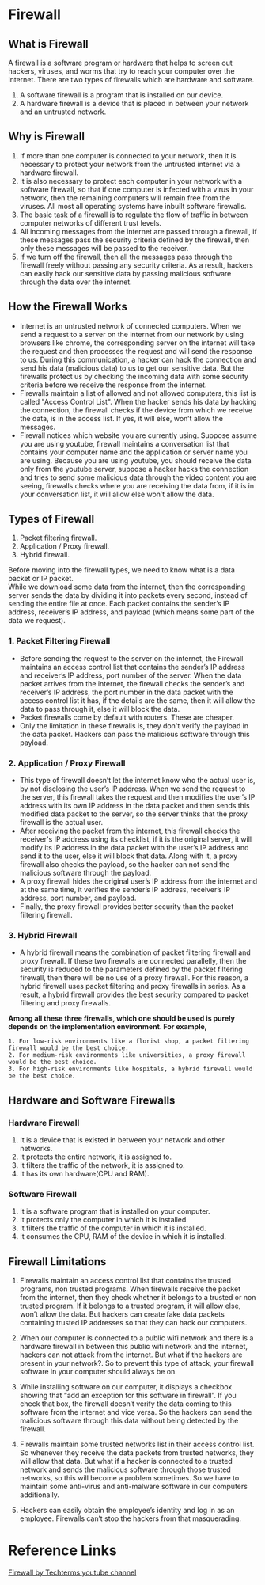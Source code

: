 # Firewall

## What is Firewall
A firewall is a software program or hardware that helps to screen out hackers, viruses, and worms that try to reach your computer over the internet. There are two types of firewalls which are hardware and software.

1. A software firewall is a program that is installed on our device.
2. A hardware firewall is a device that is placed in between your network and an untrusted network.

## Why is Firewall
1. If more than one computer is connected to your network, then it is necessary to protect your network from the untrusted internet via a hardware firewall. 
2. It is also necessary to protect each computer in your network with a software firewall, so that if one computer is infected with a virus in your network, then the remaining computers will remain free from the viruses. All most all operating systems have inbuilt software firewalls.
3. The basic task of a firewall is to regulate the flow of traffic in between computer networks of different trust levels.
4. All incoming messages from the internet are passed through a firewall, if these messages pass the security criteria defined by the firewall, then only these messages will be passed to the receiver.
5. If we turn off the firewall, then all the messages pass through the firewall freely without passing any security criteria. As a result, hackers can easily hack our sensitive data by passing malicious software through the data over the internet.
## How the Firewall Works
* Internet is an untrusted network of connected computers. When we send a request to a server on the internet from our network by using browsers like chrome, the corresponding server on the internet will take the request and then processes the request and will send the response to us. During this communication, a hacker can hack the connection and send his data (malicious data) to us to get our sensitive data. But the firewalls protect us by checking the incoming data with some security criteria before we receive the response from the internet.
* Firewalls maintain a list of allowed and not allowed computers, this list is called "Access Control List". When the hacker sends his data by hacking the connection, the firewall checks if the device from which we receive the data, is in the access list. If yes, it will else, won’t allow the messages.
* Firewall notices which website you are currently using. Suppose assume you are using youtube, firewall maintains a conversation list that contains your computer name and the application or server name you are using. Because you are using youtube, you should receive the data only from the youtube server, suppose a hacker hacks the connection and tries to send some malicious data through the video content you are seeing, firewalls checks where you are receiving the data from, if it is in your conversation list, it will allow else won’t allow the data.
## Types of Firewall
1. Packet filtering firewall.
2. Application / Proxy firewall.
3. Hybrid firewall.

Before moving into the firewall types, we need to know what is a data packet or IP packet.<br />
While we download some data from the internet, then the corresponding server sends the data by dividing it into packets every second, instead of sending the entire file at once. Each packet contains the sender’s IP address, receiver’s IP address, and payload (which means some part of the data we request).

### 1. Packet Filtering Firewall
* Before sending the request to the server on the internet, the Firewall maintains an access control list that contains the sender’s IP address and receiver’s IP address, port number of the server. When the data packet arrives from the internet, the firewall checks the sender’s and receiver’s IP address, the port number in the data packet with the access control list it has, if the details are the same, then it will allow the data to pass through it, else it will block the data.
* Packet firewalls come by default with routers. These are cheaper.
* Only the limitation in these firewalls is, they don't verify the payload in the data packet. Hackers can pass the malicious software through this payload.

### 2. Application / Proxy Firewall
* This type of firewall doesn’t let the internet know who the actual user is, by not disclosing the user’s IP address. When we send the request to the server, this firewall takes the request and then modifies the user’s IP address with its own IP address in the data packet and then sends this modified data packet to the server, so the server thinks that the proxy firewall is the actual user.
* After receiving the packet from the internet, this firewall checks the receiver's IP address using its checklist, if it is the original server, it will modify its IP address in the data packet with the user’s IP address and send it to the user, else it will block that data. Along with it, a proxy firewall also checks the payload, so the hacker can not send the malicious software through the payload.
* A proxy firewall hides the original user’s IP address from the internet and at the same time, it verifies the sender’s IP address, receiver’s IP address, port number, and payload.
* Finally, the proxy firewall provides better security than the packet filtering firewall.

### 3. Hybrid Firewall
* A hybrid firewall means the combination of packet filtering firewall and proxy firewall. If these two firewalls are connected parallelly, then the security is reduced to the parameters defined by the packet filtering firewall, then there will be no use of a proxy firewall. For this reason, a hybrid firewall uses packet filtering and proxy firewalls in series. As a result, a hybrid firewall provides the best security compared to packet filtering and proxy firewalls.

**Among all these three firewalls, which one should be used is purely depends on the implementation environment. For example,** 
```
1. For low-risk environments like a florist shop, a packet filtering firewall would be the best choice.
2. For medium-risk environments like universities, a proxy firewall would be the best choice.
3. For high-risk environments like hospitals, a hybrid firewall would be the best choice.
```
## Hardware and Software Firewalls
### Hardware Firewall
1. It is a device that is existed in between your network and other networks.
2. It protects the entire network, it is assigned to.
3. It filters the traffic of the network, it is assigned to.
4. It has its own hardware(CPU and RAM).

### Software Firewall
1. It is a software program that is installed on your computer.
2. It protects only the computer in which it is installed.
3. It filters the traffic of the computer in which it is installed.
4. It consumes the CPU, RAM of the device in which it is installed.

## Firewall Limitations
1. Firewalls maintain an access control list that contains the trusted programs, non trusted programs. When firewalls receive the packet from the internet, then they check whether it belongs to a trusted or non trusted program. If it belongs to a trusted program, it will allow else, won’t allow the data. But hackers can create fake data packets containing trusted IP addresses so that they can hack our computers.

2. When our computer is connected to a public wifi network and there is a hardware firewall in between this public wifi network and the internet, hackers can not attack from the internet. But what if the hackers are present in your network?. So to prevent this type of attack, your firewall software in your computer should always be on.

3. While installing software on our computer, it displays a checkbox showing that “add an exception for this software in firewall”. If you check that box, the firewall doesn’t verify the data coming to this software from the internet and vice versa. So the hackers can send the malicious software through this data without being detected by the firewall.

4. Firewalls maintain some trusted networks list in their access control list. So whenever they receive the data packets from trusted networks, they will allow that data. But what if a hacker is connected to a trusted network and sends the malicious software through those trusted networks, so this will become a problem sometimes. So we have to maintain some anti-virus and anti-malware software in our computers additionally.

5. Hackers can easily obtain the employee’s identity and log in as an employee. Firewalls can’t stop the hackers from that masquerading.

# Reference Links
[Firewall by Techterms youtube channel](https://www.youtube.com/watch?v=eO6QKDL3p1I&list=PLBbU9-SUUCwV7Dpk7GI8QDLu3w54TNAA6&index=1)
